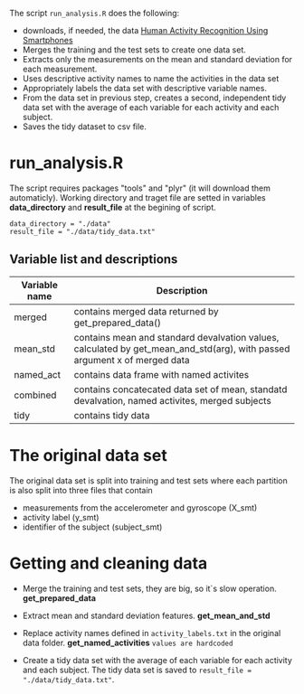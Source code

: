 The script `run_analysis.R` does the following:
- downloads, if needed, the data 
  [Human Activity Recognition Using Smartphones](https://d396qusza40orc.cloudfront.net/getdata%2Fprojectfiles%2FUCI%20HAR%20Dataset.zip)
- Merges the training and the test sets to create one data set.
- Extracts only the measurements on the mean and standard deviation for each measurement.
- Uses descriptive activity names to name the activities in the data set
- Appropriately labels the data set with descriptive variable names.
- From the data set in previous step, creates a second, independent tidy data set with the average of each variable for each activity and each subject.
- Saves the tidy dataset to csv file.
  
# run_analysis.R

The script requires packages "tools" and "plyr" (it will download them automaticly). Working directory and traget file are setted in variables **data_directory** and **result_file** at the begining of script.

```
data_directory = "./data"
result_file = "./data/tidy_data.txt"
```

Variable list and descriptions
------------------------------

Variable name | Description
--------------|------------
merged        | contains merged data returned by get_prepared_data()
mean_std      | contains mean and standard devalvation values, calculated by get_mean_and_std(arg), with passed argument x of merged data
named_act     | contains data frame with named activites
combined      | contains concatecated data set of mean, standatd devalvation, named activites, merged subjects
tidy         | contains tidy data

# The original data set

The original data set is split into training and test sets where each partition is also split into three files that contain
- measurements from the accelerometer and gyroscope (X_smt)
- activity label (y_smt)
- identifier of the subject (subject_smt)

# Getting and cleaning data

- Merge the training and test sets, they are big, so it`s slow operation. **get_prepared_data**

- Extract mean and standard deviation features. **get_mean_and_std** 
- Replace activity names defined in `activity_labels.txt` in the original data folder. **get_named_activities** `values are hardcoded`
- Create a tidy data set with the average of each variable for
each activity and each subject. The tidy data set is saved to `result_file = "./data/tidy_data.txt"`.

